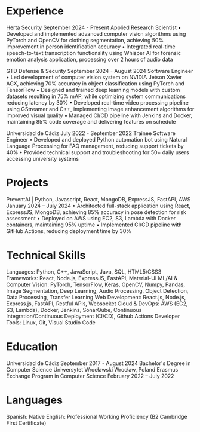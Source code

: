 # Experience
Herta Security         September 2024 - Present
Applied Research Scientist 
• Developed and implemented advanced computer vision algorithms using PyTorch and OpenCV for clothing
segmentation, achieving 50% improvement in person identification accuracy
• Integrated real-time speech-to-text transcription functionality using Whisper AI for forensic emotion analysis
application, processing over 2 hours of audio data

GTD Defense & Security          September 2024 - August 2024
Software Engineer
• Led development of computer vision system on NVIDIA Jetson Xavier AGX, achieving 70% accuracy in
object classification using PyTorch and TensorFlow
• Designed and trained deep learning models with custom datasets resulting in 75% mAP, while optimizing
system communications reducing latency by 30%
• Developed real-time video processing pipeline using GStreamer and C++, implementing image enhancement
algorithms for improved visual quality
• Managed CI/CD pipeline with Jenkins and Docker, maintaining 85% code coverage and delivering features on
schedule

Universidad de Cádiz          July 2022 - September 2022
Trainee Software Engineer
• Developed and deployed Python automation bot using Natural Language Processing for FAQ management,
reducing support tickets by 40%
• Provided technical support and troubleshooting for 50+ daily users accessing university systems

# Projects
PreventAI | Python, Javascript, React, MongoDB, ExpressJS, FastAPI, AWS January 2024 – July 2024
• Architected full-stack application using React, ExpressJS, MongoDB, achieving 85% accuracy in pose detection
for risk assessment
• Deployed on AWS using EC2, S3, Lambda with Docker containers, maintaining 95% uptime
• Implemented CI/CD pipeline with GitHub Actions, reducing deployment time by 30%


# Technical Skills
Languages: Python, C++, JavaScript, Java, SQL, HTML5/CSS3
Frameworks: React, Node.js, ExpressJS, FastAPI, Material-UI
ML/AI & Computer Vision: PyTorch, TensorFlow, Keras, OpenCV, Numpy, Pandas, Image Segmentation, Deep
Learning, Audio Processing, Object Detection, Data Processing, Transfer Learning
Web Development: React.js, Node.js, Express.js, FastAPI, Restful APIs, Websocket
Cloud & DevOps: AWS (EC2, S3, Lambda), Docker, Jenkins, SonarQube, Continuous Integration/Continuous
Deployment (CI/CD), Github Actions
Developer Tools: Linux, Git, Visual Studio Code

# Education
Universidad de Cádiz September 2017 - August 2024
Bachelor's Degree in Computer Science
Uniwersytet Wrocławski Wrocław, Poland
Erasmus Exchange Program in Computer Science February 2022 – July 2022

# Languages
Spanish: Native
English: Professional Working Proficiency (B2 Cambridge First Certificate)